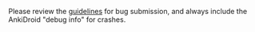 Please review the [guidelines](https://ankidroid.org/docs/help.html) for bug submission, and always include the AnkiDroid "debug info" for crashes.
